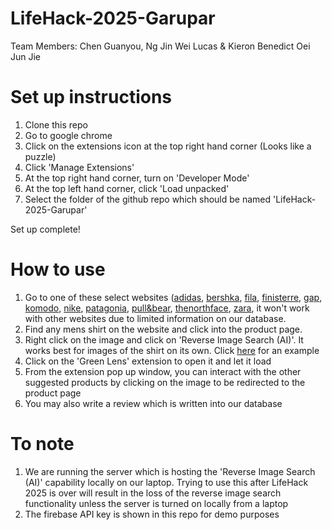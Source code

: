 # LifeHack-2025-Garupar
Team Members: Chen Guanyou, Ng Jin Wei Lucas &amp; Kieron Benedict Oei Jun Jie

# Set up instructions
1. Clone this repo
2. Go to google chrome
3. Click on the extensions icon at the top right hand corner (Looks like a puzzle)
4. Click 'Manage Extensions'
5. At the top right hand corner, turn on 'Developer Mode'
6. At the top left hand corner, click 'Load unpacked'
7. Select the folder of the github repo which should be named 'LifeHack-2025-Garupar'

Set up complete! 

# How to use
1. Go to one of these select websites ([adidas](https://www.adidas.com.sg/adidas-sprt-pocket-tee/HE4722.html), [bershka](https://www.bershka.com/sg/short-sleeve-t-shirt-c0p191708015.html?colorId=400), [fila](https://fila.com.sg/products/fila-fusion-inline-fusion-life-fusioneer-ivory-oasis-men-short-sleeves-t-shirt-black-white-1), [finisterre](https://finisterre.com/products/mens-organic-cotton-wild-sea-t-shirt-blue-stone), [gap](https://www.gap.com/browse/product.do?pid=797924022&vid=1&pcid=5225#pdp-page-content), [komodo](https://www.komodo.co.uk/collections/new-mens/products/spectre-oc-seersuck-shirt-orange), [nike](https://www.nike.com/sg/t/jordan-flight-essentials-85-t-shirt-9XTqRC/FZ1912-133), [patagonia](https://www.patagonia.com/product/mens-capilene-cool-daily-shirt/45215.html?dwvar_45215_color=BLK), [pull&bear](https://www.pullandbear.com/sg/tshirt-with-stwd-logo-l07245565?cS=251&pelement=692757365), [thenorthface](https://www.thenorthface.com/en-us/p/mens/mens-tops/mens-active-tops-224210/mens-adventure-tee-NF0A88X5?color=6HO), [zara]((https://www.zara.com/sg/en/linen---cotton-t-shirt-p04853410.html?v1=438380544&v2=2415607)), it won't work with other websites due to limited information on our database.
2. Find any mens shirt on the website and click into the product page.
3. Right click on the image and click on 'Reverse Image Search (AI)'. It works best for images of the shirt on its own. Click [here](https://www.zara.com/sg/en/basic-polo-shirt-p01887700.html) for an example
4. Click on the 'Green Lens' extension to open it and let it load
5. From the extension pop up window, you can interact with the other suggested products by clicking on the image to be redirected to the product page
6. You may also write a review which is written into our database

# To note
1. We are running the server which is hosting the 'Reverse Image Search (AI)' capability locally on our laptop. Trying to use this after LifeHack 2025 is over will result in the loss of the reverse image search functionality unless the server is turned on locally from a laptop
2. The firebase API key is shown in this repo for demo purposes
